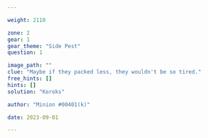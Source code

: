 ```yaml
---

weight: 2110

zone: 2
gear: 1
gear_theme: "Side Pest"
question: 1

image_path: ""
clue: "Maybe if they packed less, they wouldn't be so tired."
free_hints: []
hints: []
solution: "Koroks"

author: "Minion #00401(k)"

date: 2023-09-01

---
```


